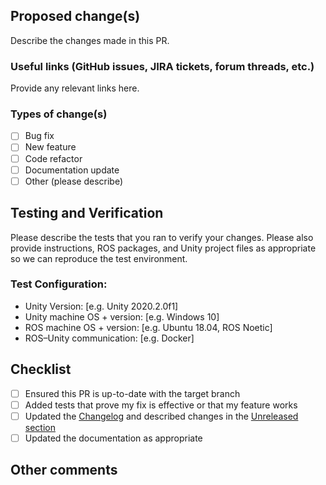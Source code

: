 ## Proposed change(s)

Describe the changes made in this PR.

### Useful links (GitHub issues, JIRA tickets, forum threads, etc.)

Provide any relevant links here.

### Types of change(s)

- [ ] Bug fix
- [ ] New feature
- [ ] Code refactor
- [ ] Documentation update
- [ ] Other (please describe)

## Testing and Verification

Please describe the tests that you ran to verify your changes. Please also provide instructions, ROS packages, and Unity project files as appropriate so we can reproduce the test environment.

### Test Configuration:
- Unity Version: [e.g. Unity 2020.2.0f1]
- Unity machine OS + version: [e.g. Windows 10]
- ROS machine OS + version: [e.g. Ubuntu 18.04, ROS Noetic]
- ROS–Unity communication: [e.g. Docker]

## Checklist
- [ ] Ensured this PR is up-to-date with the target branch
- [ ] Added tests that prove my fix is effective or that my feature works
- [ ] Updated the [Changelog](../CHANGELOG.md) and described changes in the [Unreleased section](../CHANGELOG.md#unreleased)
- [ ] Updated the documentation as appropriate

## Other comments
